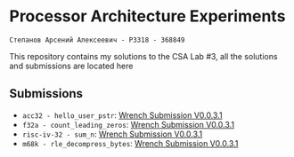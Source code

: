 # Processor Architecture Experiments

`Степанов Арсений Алексеевич - P3318 - 368849`

This repository contains my solutions to the CSA Lab #3, all the solutions and
submissions are located here

## Submissions

- `acc32 - hello_user_pstr`: [Wrench Submission V0.0.3.1](https://wrench.edu.swampbuds.me/report/d068ea6b-09d2-4d0a-9883-ff8e59a2e970)
- `f32a - count_leading_zeros`: [Wrench Submission V0.0.3.1](https://wrench.edu.swampbuds.me/report/68cfb278-872d-41a9-9f59-ea32a8531942)
- `risc-iv-32 - sum_n`: [Wrench Submission V0.0.3.1](https://wrench.edu.swampbuds.me/report/bad0ba0a-8d82-4769-a5aa-1337d395c6fb)
- `m68k - rle_decompress_bytes`: [Wrench Submission V0.0.3.1](https://wrench.edu.swampbuds.me/report/5b3f81a6-5161-4882-bb37-1fcd4f01a8da)
